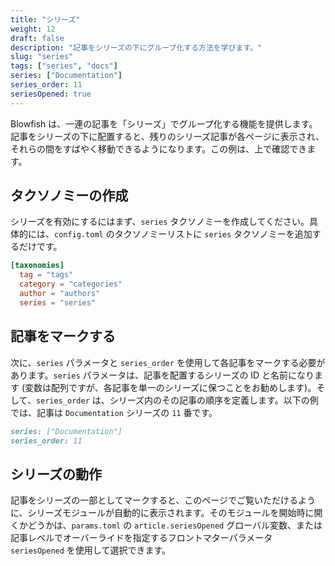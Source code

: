 ```yaml
---
title: "シリーズ"
weight: 12
draft: false
description: "記事をシリーズの下にグループ化する方法を学びます。"
slug: "series"
tags: ["series", "docs"]
series: ["Documentation"]
series_order: 11
seriesOpened: true
---
```


Blowfish は、一連の記事を「シリーズ」でグループ化する機能を提供します。記事をシリーズの下に配置すると、残りのシリーズ記事が各ページに表示され、それらの間をすばやく移動できるようになります。この例は、上で確認できます。

## タクソノミーの作成

シリーズを有効にするにはまず、`series` タクソノミーを作成してください。具体的には、`config.toml` のタクソノミーリストに `series` タクソノミーを追加するだけです。

```toml
[taxonomies]
  tag = "tags"
  category = "categories"
  author = "authors"
  series = "series"
```

## 記事をマークする

次に、`series` パラメータと `series_order` を使用して各記事をマークする必要があります。`series` パラメータは、記事を配置するシリーズの ID と名前になります (変数は配列ですが、各記事を単一のシリーズに保つことをお勧めします)。そして、`series_order` は、シリーズ内のその記事の順序を定義します。以下の例では、記事は `Documentation` シリーズの `11` 番です。

```md
series: ["Documentation"]
series_order: 11
```

## シリーズの動作

記事をシリーズの一部としてマークすると、このページでご覧いただけるように、シリーズモジュールが自動的に表示されます。そのモジュールを開始時に開くかどうかは、`params.toml` の `article.seriesOpened` グローバル変数、または記事レベルでオーバーライドを指定するフロントマターパラメータ `seriesOpened` を使用して選択できます。
